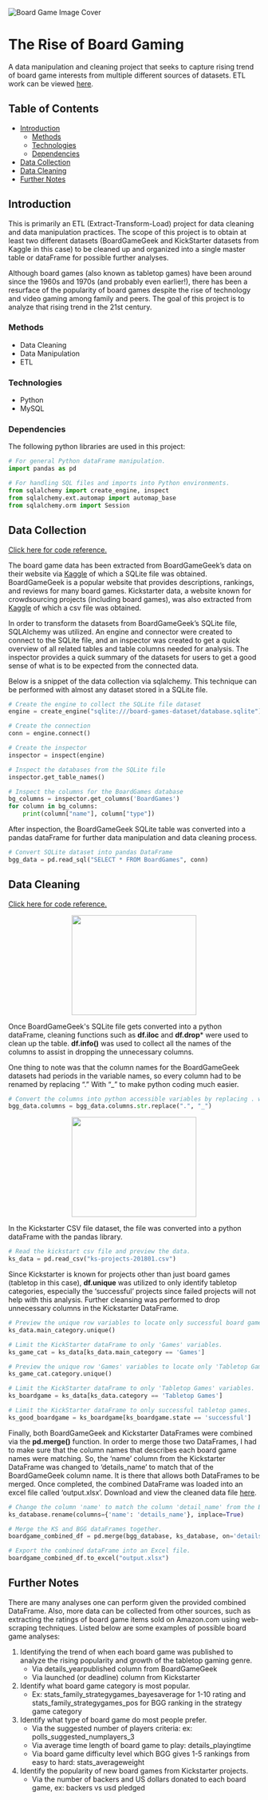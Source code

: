 ![Board Game Image Cover](https://raw.githubusercontent.com/kiseki1107/Rise-of-Board-Gaming-ETL-Data-Cleaning-Project/master/Images/boardgames.jpg)

# The Rise of Board Gaming
A data manipulation and cleaning project that seeks to capture rising trend of board game interests from multiple different sources of datasets. ETL work can be viewed [here](https://github.com/kiseki1107/Rise-of-Board-Gaming-ETL-Data-Cleaning-Project/blob/master/ETL.ipynb).

## Table of Contents
* [Introduction](#Introduction)
  * [Methods](#Methods)
  * [Technologies](#Technologies)
  * [Dependencies](#Dependencies)
* [Data Collection](#DataCollection)
* [Data Cleaning](#DataCleaning)
* [Further Notes](#PresentationSlides)

<a name="Introduction"></a>
## Introduction
This is primarily an ETL (Extract-Transform-Load) project for data cleaning and data manipulation practices. The scope of this project is to obtain at least two different datasets (BoardGameGeek and KickStarter datasets from Kaggle in this case) to be cleaned up and organized into a single master table or dataFrame for possible further analyses.

Although board games (also known as tabletop games) have been around since the 1960s and 1970s (and probably even earlier!), there has been a resurface of the popularity of board games despite the rise of technology and video gaming among family and peers. The goal of this project is to analyze that rising trend in the 21st century.

<a name="Methods"></a>
### Methods
* Data Cleaning
* Data Manipulation
* ETL

<a name="Technologies"></a>
### Technologies
* Python
* MySQL

<a name="Dependencies"></a>
### Dependencies 
The following python libraries are used in this project:
```python
# For general Python dataFrame manipulation.
import pandas as pd

# For handling SQL files and imports into Python environments.
from sqlalchemy import create_engine, inspect
from sqlalchemy.ext.automap import automap_base
from sqlalchemy.orm import Session
```

<a name="DataCollection"></a>
## Data Collection
[Click here for code reference.](https://github.com/kiseki1107/ETL/blob/master/ETL.ipynb)

The board game data has been extracted from BoardGameGeek’s data on their website via [Kaggle](https://www.kaggle.com/gabrio/board-games-dataset) of which a SQLite file was obtained. BoardGameGeek is a popular website that provides descriptions, rankings, and reviews for many board games. Kickstarter data, a website known for crowdsourcing projects (including board games), was also extracted from [Kaggle](https://www.kaggle.com/kemical/kickstarter-projects) of which a csv file was obtained.

In order to transform the datasets from BoardGameGeek’s SQLite file, SQLAlchemy was utilized. An engine and connector were created to connect to the SQLite file, and an inspector was created to get a quick overview of all related tables and table columns needed for analysis. The inspector provides a quick summary of the datasets for users to get a good sense of what is to be expected from the connected data.

Below is a snippet of the data collection via sqlalchemy. This technique can be performed with almost any dataset stored in a SQLite file.
```python
# Create the engine to collect the SQLite file dataset
engine = create_engine("sqlite:///board-games-dataset/database.sqlite")

# Create the connection
conn = engine.connect()

# Create the inspector
inspector = inspect(engine)

# Inspect the databases from the SQLite file
inspector.get_table_names()

# Inspect the columns for the BoardGames database
bg_columns = inspector.get_columns('BoardGames')
for column in bg_columns:
    print(column["name"], column["type"])
```

After inspection, the BoardGameGeek SQLite table was converted into a pandas dataFrame for further data manipulation and data cleaning process.

```python
# Convert SQLite dataset into pandas DataFrame
bgg_data = pd.read_sql("SELECT * FROM BoardGames", conn)
```

<a name="DataCleaning"></a>
## Data Cleaning
[Click here for code reference.](https://github.com/kiseki1107/ETL/blob/master/ETL.ipynb)

<p align="center">
<img width="250" height="200" src="https://raw.githubusercontent.com/kiseki1107/Rise-of-Board-Gaming-ETL-Data-Cleaning-Project/master/Images/boardgamegeek.png">
</p>

Once BoardGameGeek's SQLite file gets converted into a python dataFrame, cleaning functions such as **df.iloc** and **df.drop*** were used to clean up the table. **df.info()** was used to collect all the names of the columns to assist in dropping the unnecessary columns.

One thing to note was that the column names for the BoardGameGeek datasets had periods in the variable names, so every column had to be renamed by replacing “.” With “_” to make python coding much easier.

```python
# Convert the columns into python accessible variables by replacing . with _
bgg_data.columns = bgg_data.columns.str.replace(".", "_")
```

<p align="center">
<img width="250" height="200" src="https://raw.githubusercontent.com/kiseki1107/Rise-of-Board-Gaming-ETL-Data-Cleaning-Project/master/Images/kickstarter.png">
</p>

In the Kickstarter CSV file dataset, the file was converted into a python dataFrame with the pandas library.

```python
# Read the kickstart csv file and preview the data.
ks_data = pd.read_csv("ks-projects-201801.csv")
```

Since Kickstarter is known for projects other than just board games (tabletop in this case), **df.unique** was utilized to only identify tabletop categories, especially the ‘successful’ projects since failed projects will not help with this analysis. Further cleansing was performed to drop unnecessary columns in the Kickstarter DataFrame.

```python
# Preview the unique row variables to locate only successful board games on KickStarter.
ks_data.main_category.unique()

# Limit the KickStarter dataFrame to only 'Games' variables.
ks_game_cat = ks_data[ks_data.main_category == 'Games']

# Preview the unique row 'Games' variables to locate only 'Tabletop Games'.
ks_game_cat.category.unique()

# Limit the KickStarter dataFrame to only 'Tabletop Games' variables.
ks_boardgame = ks_data[ks_data.category == 'Tabletop Games']

# Limit the KickStarter dataFrame to only successful tabletop games.
ks_good_boardgame = ks_boardgame[ks_boardgame.state == 'successful']
```

Finally, both BoardGameGeek and Kickstarter DataFrames were combined via the **pd.merge()** function. In order to merge those two DataFrames, I had to make sure that the column names that describes each board game names were matching. So, the ‘name’ column from the Kickstarter DataFrame was changed to ‘details_name’ to match that of the BoardGameGeek column name. It is there that allows both DataFrames to be merged. Once completed, the combined DataFrame was loaded into an excel file called ‘output.xlsx’. Download and view the cleaned data file [here](https://github.com/kiseki1107/Rise-of-Board-Gaming-ETL-Data-Cleaning-Project/blob/master/output.xlsx).

```python
# Change the column 'name' to match the column 'detail_name' from the BGG dataFrame.
ks_database.rename(columns={'name': 'details_name'}, inplace=True)

# Merge the KS and BGG dataFrames together.
boardgame_combined_df = pd.merge(bgg_database, ks_database, on='details_name')

# Export the combined dataFrame into an Excel file.
boardgame_combined_df.to_excel("output.xlsx")
```

<a name="PresentationSlides"></a>
## Further Notes
There are many analyses one can perform given the provided combined DataFrame. Also, more data can be collected from other sources, such as extracting the ratings of board game items sold on Amazon.com using web-scraping techniques. Listed below are some examples of possible board game analyses:
1. Identifying the trend of when each board game was published to analyze the rising popularity and growth of the tabletop gaming genre.
   * Via details_yearpublished column from BoardGameGeek
   * Via launched (or deadline) column from Kickstarter
2. Identify what board game category is most popular.
   * Ex: stats_family_strategygames_bayesaverage for 1-10 rating and stats_family_strategygames_pos for BGG ranking in the strategy game category
3. Identify what type of board game do most people prefer.
   * Via the suggested number of players criteria: ex: polls_suggested_numplayers_3
   * Via average time length of board game to play: details_playingtime
   * Via board game difficulty level which BGG gives 1-5 rankings from easy to hard: stats_averageweight
4. Identify the popularity of new board games from Kickstarter projects.
   * Via the number of backers and US dollars donated to each board game, ex: backers vs usd pledged

